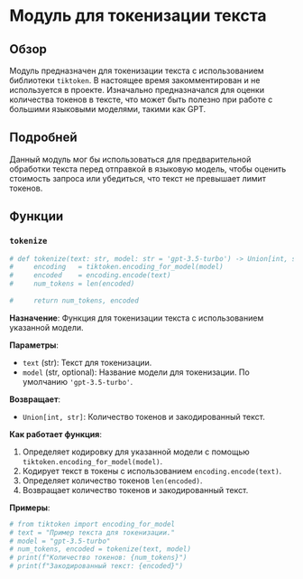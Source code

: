 # Модуль для токенизации текста

## Обзор

Модуль предназначен для токенизации текста с использованием библиотеки `tiktoken`. В настоящее время закомментирован и не используется в проекте. Изначально предназначался для оценки количества токенов в тексте, что может быть полезно при работе с большими языковыми моделями, такими как GPT.

## Подробней

Данный модуль мог бы использоваться для предварительной обработки текста перед отправкой в языковую модель, чтобы оценить стоимость запроса или убедиться, что текст не превышает лимит токенов.

## Функции

### `tokenize`

```python
# def tokenize(text: str, model: str = 'gpt-3.5-turbo') -> Union[int, str]:
#     encoding   = tiktoken.encoding_for_model(model)
#     encoded    = encoding.encode(text)
#     num_tokens = len(encoded)
    
#     return num_tokens, encoded
```

**Назначение**: Функция для токенизации текста с использованием указанной модели.

**Параметры**:

*   `text` (str): Текст для токенизации.
*   `model` (str, optional): Название модели для токенизации. По умолчанию `'gpt-3.5-turbo'`.

**Возвращает**:

*   `Union[int, str]`: Количество токенов и закодированный текст.

**Как работает функция**:

1.  Определяет кодировку для указанной модели с помощью `tiktoken.encoding_for_model(model)`.
2.  Кодирует текст в токены с использованием `encoding.encode(text)`.
3.  Определяет количество токенов `len(encoded)`.
4.  Возвращает количество токенов и закодированный текст.

**Примеры**:

```python
# from tiktoken import encoding_for_model
# text = "Пример текста для токенизации."
# model = "gpt-3.5-turbo"
# num_tokens, encoded = tokenize(text, model)
# print(f"Количество токенов: {num_tokens}")
# print(f"Закодированный текст: {encoded}")